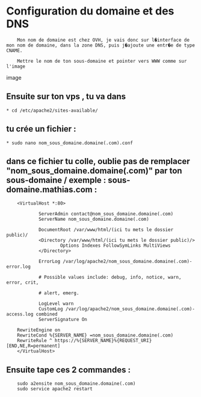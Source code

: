 
# Configuration du domaine et des DNS
        Mon nom de domaine est chez OVH, je vais donc sur l�interface de mon nom de domaine, dans la zone DNS, puis j�ajoute une entr�e de type CNAME.

        Mettre le nom de ton sous-domaine et pointer vers WWW comme sur l'image

image

## Ensuite sur ton vps , tu va dans 
	
	* cd /etc/apache2/sites-available/

## tu crée un fichier :

	* sudo nano nom_sous_domaine.domaine(.com).conf

## dans ce fichier tu colle, oublie pas de remplacer "nom_sous_domaine.domaine(.com)" par ton sous-domaine / exemple : sous-domaine.mathias.com :

	

        <VirtualHost *:80>

                ServerAdmin contact@nom_sous_domaine.domaine(.com)
                ServerName nom_sous_domaine.domaine(.com)

                DocumentRoot /var/www/html/(ici tu mets le dossier public)/
                <Directory /var/www/html/(ici tu mets le dossier public)/>
                        Options Indexes FollowSymLinks MultiViews
                </Directory>

                ErrorLog /var/log/apache2/nom_sous_domaine.domaine(.com)-error.log

                # Possible values include: debug, info, notice, warn, error, crit,

                # alert, emerg.

                LogLevel warn
                CustomLog /var/log/apache2/nom_sous_domaine.domaine(.com)-access.log combined
                ServerSignature On

        RewriteEngine on
        RewriteCond %{SERVER_NAME} =nom_sous_domaine.domaine(.com)
        RewriteRule ^ https://%{SERVER_NAME}%{REQUEST_URI} [END,NE,R=permanent]
        </VirtualHost>

## Ensuite tape ces 2 commandes :

        sudo a2ensite nom_sous_domaine.domaine(.com)
        sudo service apache2 restart